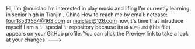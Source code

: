 Hi, I’m @muiclac
I’m interested in play music and lifing
I’m currently learning in senior high in Tianjin , China
How to reach me by email:
netcase: four18533564@163.com or muiclac@126.com
now,it's time that intruduce myself
I am a ✨ special ✨ repository because its `README.md` (this file) appears on your GitHub profile.
You can click the Preview link to take a look at your changes.
--->
